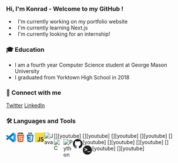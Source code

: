 ### Hi, I'm Konrad - Welcome to my GitHub !

- &nbsp; I'm currently working on my portfolio website
- &nbsp; I'm currently learning Next.js
- &nbsp; I'm currently looking for an internship! 

### 🎓 Education
- I am a fourth year Computer Science student at George Mason University
- I graduated from Yorktown High School in 2018

### 🔗 Connect with me
[Twitter](https://twitter.com/kbledows)
[LinkedIn](https://www.linkedin.com/in/konrad-bledowski-59482a1a1/)
<br />

### 🛠 Languages and Tools
[<img align="left" alt="Visual Studio Code" width="26px" src="https://raw.githubusercontent.com/github/explore/80688e429a7d4ef2fca1e82350fe8e3517d3494d/topics/visual-studio-code/visual-studio-code.png" />][youtube]
[<img align="left" alt="HTML5" width="26px" src="https://raw.githubusercontent.com/github/explore/80688e429a7d4ef2fca1e82350fe8e3517d3494d/topics/html/html.png" />][youtube]
[<img align="left" alt="CSS3" width="26px" src="https://raw.githubusercontent.com/github/explore/80688e429a7d4ef2fca1e82350fe8e3517d3494d/topics/css/css.png" />][youtube]
[<img align="left" alt="JavaScript" width="26px" src="https://raw.githubusercontent.com/github/explore/80688e429a7d4ef2fca1e82350fe8e3517d3494d/topics/javascript/javascript.png" />][youtube]
[<img align="left" alt="Java" width="26px" src="https://cdn.jsdelivr.net/npm/programming-languages-logos/src/java/java.png" />][youtube]
[<img align="left" alt="C" width="26px" src="https://cdn.jsdelivr.net/npm/programming-languages-logos/src/c/c.png" />][youtube]
[<img align="left" alt="Python" width="26px" src="https://cdn.jsdelivr.net/npm/programming-languages-logos/src/python/python.png" />][youtube]
[<img align="left" alt="GitHub" width="26px" src="https://raw.githubusercontent.com/github/explore/78df643247d429f6cc873026c0622819ad797942/topics/github/github.png" />][youtube]
[<img align="left" alt="Terminal" width="26px" src="https://raw.githubusercontent.com/github/explore/80688e429a7d4ef2fca1e82350fe8e3517d3494d/topics/terminal/terminal.png" />][youtube]

